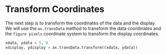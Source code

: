# Transform Coordinates

The next step is to transform the coordinates of the data and the display. We will use the `ax.transData` method to transform the data coordinates and the `figure pixels` coordinate system to transform the display coordinates.

```python
xdata, ydata = 5, 0
xdisplay, ydisplay = ax.transData.transform((xdata, ydata))
```
